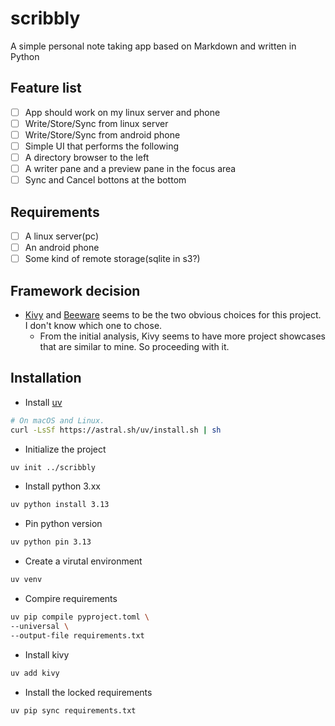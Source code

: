 # scribbly
A simple personal note taking app based on Markdown and written in Python

## Feature list
 - [ ] App should work on my linux server and phone
 - [ ] Write/Store/Sync from linux server
 - [ ] Write/Store/Sync from android phone
 - [ ] Simple UI that performs the following
 - [ ] A directory browser to the left
 - [ ] A writer pane and a preview pane in the focus area
 - [ ] Sync and Cancel bottons at the bottom

## Requirements
 - [ ] A linux server(pc)
 - [ ] An android phone
 - [ ] Some kind of remote storage(sqlite in s3?)

## Framework decision
 - [Kivy](https://kivy.org/) and [Beeware](https://beeware.org/) seems to be the two obvious choices for this project. I don't know which one to chose. 
   - From the initial analysis, Kivy seems to have more project showcases that are similar to mine. So proceeding with it.

## Installation
 - Install [uv](https://github.com/astral-sh/uv)
 ```bash
 # On macOS and Linux.
 curl -LsSf https://astral.sh/uv/install.sh | sh
 ```

 - Initialize the project
 ```bash
 uv init ../scribbly
 ```

 - Install python 3.xx
 ```bash
 uv python install 3.13
 ```

 - Pin python version
 ```bash
 uv python pin 3.13
 ```

 - Create a virutal environment
 ```bash
 uv venv
 ```

 - Compire requirements
 ```bash
 uv pip compile pyproject.toml \
 --universal \
 --output-file requirements.txt
 ```

 - Install kivy
 ```bash
 uv add kivy
 ```

 - Install the locked requirements
 ```bash
 uv pip sync requirements.txt
 ```


